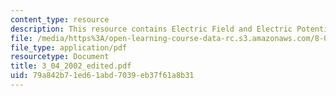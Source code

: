 ```yaml
---
content_type: resource
description: This resource contains Electric Field and Electric Potential and Capacitors.
file: /media/https%3A/open-learning-course-data-rc.s3.amazonaws.com/8-02x-physics-ii-electricity-magnetism-with-an-experimental-focus-spring-2005/79a842b71ed61abd7039eb37f61a8b31_3_04_2002_edited.pdf
file_type: application/pdf
resourcetype: Document
title: 3_04_2002_edited.pdf
uid: 79a842b7-1ed6-1abd-7039-eb37f61a8b31
---
```

